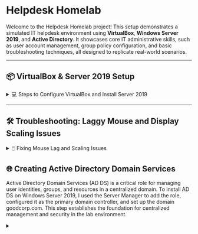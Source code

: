 # Helpdesk Homelab

Welcome to the Helpdesk Homelab project! This setup demonstrates a simulated IT helpdesk environment using **VirtualBox**, **Windows Server 2019**, and **Active Directory**. It showcases core IT administrative skills, such as user account management, group policy configuration, and basic troubleshooting techniques, all designed to replicate real-world scenarios.

---

## 📦 VirtualBox & Server 2019 Setup

<details>
<summary>💻 Steps to Configure VirtualBox and Install Server 2019</summary>

### 1️⃣ Download and Install VirtualBox
- To start I visited the [VirtualBox website](https://www.oracle.com/virtualization/technologies/vm/downloads/virtualbox-downloads.html) and downloaded the latest version.  
- Follow the installation wizard to complete the setup.

### 2️⃣ Download the Windows Server 2019 ISO
- To download the Server 2019 ISO, I went to the [Microsoft Evaluation Center](https://www.microsoft.com/en-us/evalcenter/) and searched for "Windows Server 2019."

### 3️⃣ Create a New Virtual Machine
- Open VirtualBox and click `New`.
  
  ![New VM Screenshot](https://github.com/user-attachments/assets/7116c63c-d6a3-4a0d-a759-9df440eea598)

- I named the virtual machine `Server 2019`.  
- Select the downloaded Windows Server 2019 ISO image.  
- Choose `Desktop Experience` from the `Edition` dropdown menu to ensure the GUI interface is installed.
  
  ![Edition Selection Screenshot](https://github.com/user-attachments/assets/7a8b04a4-6bd0-46f5-98c1-3d043a868d77)

### 4️⃣ Unattended Guest OS Install Setup
- I created a username and password.  
- Then I set the hostname to `GOODCORP` and the domain name to `goodcorp.com`.  

  ![Unattended Setup Screenshot](https://github.com/user-attachments/assets/ea3b3df5-d84e-4ac9-8416-0d0fee97a8e9)

### 5️⃣ Configure Virtual Machine Hardware Settings
- Next, I allocated `4 CPU cores` and `4GB of RAM`.  
  ![Hardware Configuration Screenshot](https://github.com/user-attachments/assets/061c035b-8fd4-4f57-9bf2-ee66c5dde676)
  
- Next, I set the virtual hard disk size to `50GB`.  
  ![Hard Disk Size Screenshot](https://github.com/user-attachments/assets/0b1a7605-65f7-4893-bb85-e39973ebf9c4)
  
- Click `Finish` to complete the setup.  
  ![Finish Setup Screenshot](https://github.com/user-attachments/assets/947730a2-d6cb-45da-8d7f-3970f32a3ad2)

### 6️⃣ Install Windows Server 2019
- The virtual machine should start and install automatically. 
  ![Installation Screenshot](https://github.com/user-attachments/assets/42b09384-e1f8-4815-a280-d2bf32a2b8a1)
  
- If you are following along and the VM does not start automatically, select it and click `Start`.  
  ![Start VM Screenshot](https://github.com/user-attachments/assets/7edc6fc4-1556-4406-96ee-de5e4400a55a)

- Once installed, the VM will be ready and operational!  
  ![Completed Setup Screenshot](https://github.com/user-attachments/assets/f7e23cec-1efd-4d81-92c8-125c7e41b602)

</details>

---

## 🛠️ Troubleshooting: Laggy Mouse and Display Scaling Issues

<details>
<summary>🖱️ Fixing Mouse Lag and Scaling Issues</summary>

### Issue Observed
With the virtual machine running, there were noticeable issues with mouse lag and improper display scaling.  

  ![Mouse Lag Screenshot](https://github.com/user-attachments/assets/f7e23cec-1efd-4d81-92c8-125c7e41b602)

### Solution
1. Go to `Devices` in the VirtualBox menu and select `Insert Guest Additions CD image...`.  
   ![Insert Guest Additions Screenshot](https://github.com/user-attachments/assets/7b1684a1-5a8a-4f5a-91d1-82541c3ba5c1)
   
2. Open `File Explorer` within the VM and navigate to `This PC`.  
3. Under `Devices and Drives`, open the `CD Drive (D:) VirtualBox Guest Additions`.  
   ![Guest Additions Drive Screenshot](https://github.com/user-attachments/assets/c9a9d62d-d1fd-4068-bcc2-89b45c5ddf77)

4. Run `VBoxWindowsAdditions-amd64` and complete the installation.  
   ![Guest Additions Installer Screenshot](https://github.com/user-attachments/assets/18c984f6-9eb0-4a0c-b46d-3f75ad092226)

5. Reboot the VM.  

### Result
The mouse now moves smoothly, and the display scaling adjusts correctly, allowing for a better user experience. 😊  
  ![Fixed Issues Screenshot](https://github.com/user-attachments/assets/f9d96384-69ab-4fc2-8c42-b7196732c051)

</details>

## 🌐 Creating Active Directory Domain Services

Active Directory Domain Services (AD DS) is a critical role for managing user identities, groups, and resources in a centralized domain. To install AD DS on Windows Server 2019, I used the Server Manager to add the role, configured it as the primary domain controller, and set up the domain goodcorp.com. This step establishes the foundation for centralized management and security in the lab environment.

<details>
<summary> </summary>



</details>
